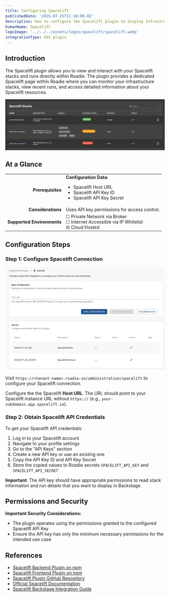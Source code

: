 ```yaml
---
title: Configuring Spacelift
publishedDate: '2025-07-25T11:10:00.0Z'
description: How to configure the Spacelift plugin to display Infrastructure-as-Code stacks and runs from Spacelift in Roadie.
humanName: Spacelift
logoImage: '../../../assets/logos/spacelift/spacelift.webp'
integrationType: OSS plugin
---
```


## Introduction

The Spacelift plugin allows you to view and interact with your Spacelift stacks and runs directly within Roadie. The plugin provides a dedicated Spacelift page within Roadie where you can monitor your infrastructure stacks, view recent runs, and access detailed information about your Spacelift resources.

![spacelift-page.webp](spacelift-page.webp)

## At a Glance

|                            |                                                                                                                            |
|---------------------------:|----------------------------------------------------------------------------------------------------------------------------|
|          **Prerequisites** | **Configuration Data:** <ul><li>Spacelift Host URL</li><li>Spacelift API Key ID</li><li>Spacelift API Key Secret</li></ul> |
|         **Considerations** | Uses API key permissions for access control.                                                                               |
| **Supported Environments** | ☐ Private Network via Broker <br /> ☐ Internet Accessible via IP Whitelist <br /> ☒ Cloud Hosted                           |


## Configuration Steps

### Step 1: Configure Spacelift Connection

![spacelift-config.webp](spacelift-config.webp)


Visit `https://<tenant-name>.roadie.so/administration/spacelift` to configure your Spacelift connection.

Configure the the Spacelift **Host URL**. The URL should point to your Spacelift instance URL without `https://` (e.g., `your-subdomain.app.spacelift.io`).


### Step 2: Obtain Spacelift API Credentials

To get your Spacelift API credentials:

1. Log in to your Spacelift account
2. Navigate to your profile settings
3. Go to the "API Keys" section
4. Create a new API key or use an existing one
5. Copy the API Key ID and API Key Secret
6. Store the copied values to Roadie secrets `SPACELIFT_API_KEY` and `SPACELIFT_API_SECRET`


**Important**: The API key should have appropriate permissions to read stack information and run details that you want to display in Backstage.

## Permissions and Security

**Important Security Considerations:**

- The plugin operates using the permissions granted to the configured Spacelift API Key
- Ensure the API key has only the minimum necessary permissions for the intended use case

## References

- [Spacelift Backend Plugin on npm](https://www.npmjs.com/package/@spacelift-io/backstage-integration-backend)
- [Spacelift Frontend Plugin on npm](https://www.npmjs.com/package/@spacelift-io/backstage-integration-frontend)
- [Spacelift Plugin GitHub Repository](https://github.com/spacelift-io/backstage-plugins)
- [Official Spacelift Documentation](https://docs.spacelift.io/)
- [Spacelift Backstage Integration Guide](https://docs.spacelift.io/integrations/external-integrations/backstage)